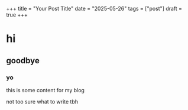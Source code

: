 +++
title = "Your Post Title"
date = "2025-05-26"
tags = ["post"]
draft = true
+++
# hi
## goodbye

### yo
this is some content for my blog

not too sure what to write tbh
